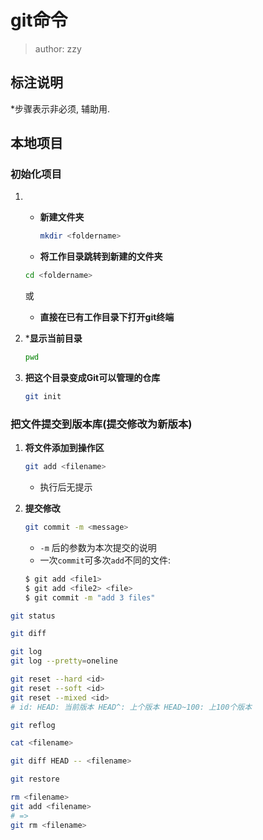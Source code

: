 # git命令

> author: zzy

## 标注说明

*步骤表示非必须, 辅助用.

## 本地项目

### 初始化项目

1. - **新建文件夹**
	
        ```bash
        mkdir <foldername>
        ```
	     
    -  **将工作目录跳转到新建的文件夹**
       
      ```bash
      cd <foldername>
      ```
      或

    - **直接在已有工作目录下打开git终端**

2. ***显示当前目录**

	
    ```bash
    pwd
    ```
    
3. **把这个目录变成Git可以管理的仓库**
   
    ```bash
    git init
    ```

### 把文件提交到版本库(提交修改为新版本)
1. **将文件添加到操作区**
   
    ```bash
    git add <filename>
    ```
    - 执行后无提示


2. **提交修改**
   
    ```bash
    git commit -m <message>
	```
    - `-m` 后的参数为本次提交的说明
    - 一次`commit`可多次`add`不同的文件:
    ```bash
    $ git add <file1>
    $ git add <file2> <file>
    $ git commit -m "add 3 files"
    ```
```bash
git status
```


```bash
git diff
```

```bash
git log
git log --pretty=oneline
```

```bash
git reset --hard <id>
git reset --soft <id>
git reset --mixed <id>
# id: HEAD: 当前版本 HEAD^: 上个版本 HEAD~100: 上100个版本
```

```bash
git reflog
```

```bash
cat <filename>
```

```bash
git diff HEAD -- <filename>
```

```bash
git restore
```

```bash
rm <filename>
git add <filename>
# =>
git rm <filename>
```


